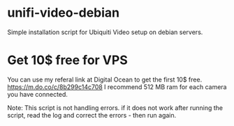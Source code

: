 # unifi-video-debian
Simple installation script for Ubiquiti Video setup on debian servers.

# Get 10$ free for VPS
You can use my referal link at Digital Ocean to get the first 10$ free.
https://m.do.co/c/8b299c14c708
I recommend 512 MB ram for each camera you have connected.


Note: This script is not handling errors. if it does not work after running the script, read the log and correct the errors - then run again.
